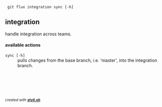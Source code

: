 
     git flux integration sync [-h]


## integration

handle integration across teams.

#### available actions

<dl>
	<dt><code>sync [-h]</code></dt>
	<dd>pulls changes from the base branch, i.e. 'master', into the integration branch.<br/></dd>
</dl>



<br/><br/>
---
<sup><i>created with <b><a href="https://github.com/eliranmal/styli.sh">styli.sh</a></b></i></sup>
